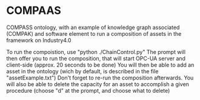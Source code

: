 # COMPAAS
COMPASS ontology, with an example of knowledge graph associated (COMPAK) and software element to run a composition of assets in the framework on Industry4.0

To run the compoistion, use "python ./ChainControl.py"
The prompt will then offer you to run the composition, that will start OPC-UA server and client-side (approx. 20 seconds to be done)
You will then be able to add an asset in the ontology (wich by default, is described in the file "assetExample.txt")
Don't forget to re-run the composition afterwards.
You will also be able to delete the capacity for an asset to accomplish a given procedure (choose "d" at the prompt, and choose what to delete)

